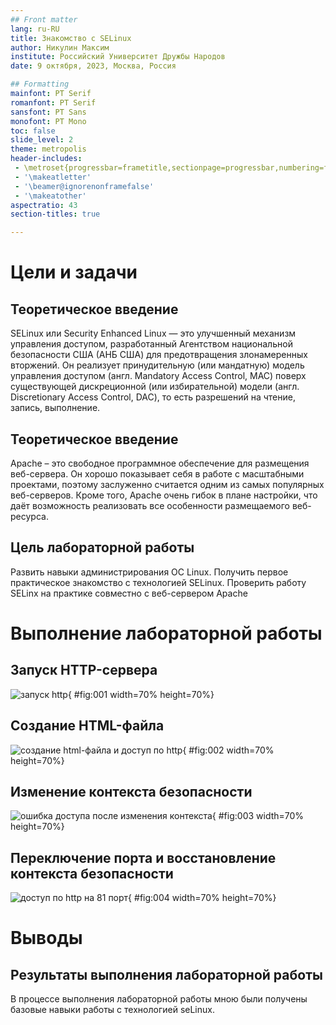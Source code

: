 ```yaml
---
## Front matter
lang: ru-RU
title: Знакомство с SELinux
author: Никулин Максим
institute: Российский Университет Дружбы Народов
date: 9 октября, 2023, Москва, Россия

## Formatting
mainfont: PT Serif
romanfont: PT Serif
sansfont: PT Sans
monofont: PT Mono
toc: false
slide_level: 2
theme: metropolis
header-includes: 
 - \metroset{progressbar=frametitle,sectionpage=progressbar,numbering=fraction}
 - '\makeatletter'
 - '\beamer@ignorenonframefalse'
 - '\makeatother'
aspectratio: 43
section-titles: true

---
```


# Цели и задачи

## Теоретическое введение 

SELinux или Security Enhanced Linux — это улучшенный механизм управления доступом, разработанный Агентством национальной безопасности США (АНБ США) для предотвращения злонамеренных вторжений. Он реализует принудительную (или мандатную) модель управления доступом (англ. Mandatory Access Control, MAC) поверх существующей дискреционной (или избирательной) модели (англ. Discretionary Access Control, DAC), то есть разрешений на чтение, запись, выполнение.

## Теоретическое введение 

Apache – это свободное программное обеспечение для размещения веб-сервера. Он хорошо показывает себя в работе с масштабными проектами, поэтому заслуженно считается одним из самых популярных веб-серверов. Кроме того, Apache очень гибок в плане настройки, что даёт возможность реализовать все особенности размещаемого веб-ресурса.

## Цель лабораторной работы

Развить навыки администрирования ОС Linux. Получить первое практическое знакомство с технологией SELinux. Проверить работу SELinx на практике совместно с веб-сервером Apache

# Выполнение лабораторной работы

## Запуск HTTP-сервера

![запуск http](image/01.png){ #fig:001 width=70% height=70%}

## Создание HTML-файла

![создание html-файла и доступ по http](image/04.png){ #fig:002 width=70% height=70%}

## Изменение контекста безопасности

![ошибка доступа после изменения контекста](image/05.png){ #fig:003 width=70% height=70%}

## Переключение порта и восстановление контекста безопасности

![доступ по http на 81 порт](image/08.png){ #fig:004 width=70% height=70%}

# Выводы

## Результаты выполнения лабораторной работы

В процессе выполнения лабораторной работы мною были получены базовые навыки работы с технологией seLinux.